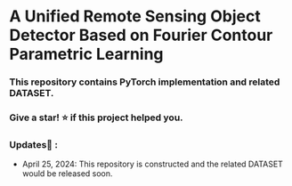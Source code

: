 # A Unified Remote Sensing Object Detector Based on Fourier Contour Parametric Learning


### This repository contains PyTorch implementation and related DATASET. 
### Give a star! ⭐️ if this project helped you.

### Updates🌟 :
* April 25, 2024: This repository is constructed and the related DATASET would be released soon.

